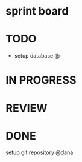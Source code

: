 # sprint board

# TODO
- setup database @

# IN PROGRESS


# REVIEW


# DONE
setup git repository @dana